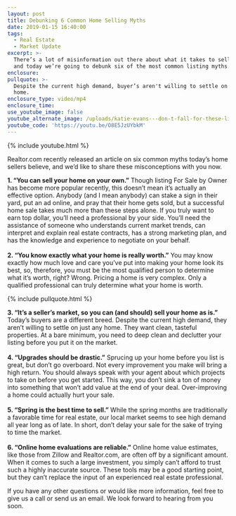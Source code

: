 ```yaml
---
layout: post
title: Debunking 6 Common Home Selling Myths
date: 2019-01-15 16:40:00
tags:
  - Real Estate
  - Market Update
excerpt: >-
  There’s a lot of misinformation out there about what it takes to sell a home,
  and today we’re going to debunk six of the most common listing myths.
enclosure:
pullquote: >-
  Despite the current high demand, buyer’s aren't willing to settle on just any
  home.
enclosure_type: video/mp4
enclosure_time:
use_youtube_image: false
youtube_alternate_image: /uploads/katie-evans---don-t-fall-for-these-listing-myths-youtube.jpg
youtube_code: 'https://youtu.be/O8E5JzUYbkM'
---
```


{% include youtube.html %}

Realtor.com recently released an article on six common myths today’s home sellers believe, and we’d like to share these misconceptions with you now.

**1. “You can sell your home on your own.”** Though listing For Sale by Owner has become more popular recently, this doesn’t mean it’s actually an effective option. Anybody (and I mean anybody) can stake a sign in their yard, put an ad online, and pray that their home gets sold, but a successful home sale takes much more than these steps alone. If you truly want to earn top dollar, you’ll need a professional by your side. You’ll need the assistance of someone who understands current market trends, can interpret and explain real estate contracts, has a strong marketing plan, and has the knowledge and experience to negotiate on your behalf. &nbsp;<br><br>**2. “You know exactly what your home is really worth.”** You may know exactly how much love and care you’ve put into making your home look its best, so, therefore, you must be the most qualified person to determine what it’s worth, right? Wrong. Pricing a home is very complex. Only a qualified professional can truly determine what your home is worth.&nbsp;

{% include pullquote.html %}

**3. “It’s a seller’s market, so you can (and should) sell your home as is.”** Today’s buyers are a different breed. Despite the current high demand, they aren’t willing to settle on just any home. They want clean, tasteful properties. At a bare minimum, you need to deep clean and declutter your listing before you put it on the market.&nbsp;<br><br>**4. “Upgrades should be drastic.”** Sprucing up your home before you list is great, but don’t go overboard. Not every improvement you make will bring a high return. You should always speak with your agent about which projects to take on before you get started. This way, you don’t sink a ton of money into something that won’t add value at the end of your deal. Over-improving a home could actually hurt your sale.&nbsp;<br><br>**5. “Spring is the best time to sell.”** While the spring months are traditionally a favorable time for real estate, our local market seems to see high demand all year long as of late. In short, don’t delay your sale for the sake of trying to time the market.&nbsp;<br><br>**6. “Online home evaluations are reliable.”** Online home value estimates, like those from Zillow and Realtor.com, are often off by a significant amount. When it comes to such a large investment, you simply can’t afford to trust such a highly inaccurate source. These tools may be a good starting point, but they can’t replace the input of an experienced real estate professional.&nbsp;

If you have any other questions or would like more information, feel free to give us a call or send us an email. We look forward to hearing from you soon.<br>&nbsp;